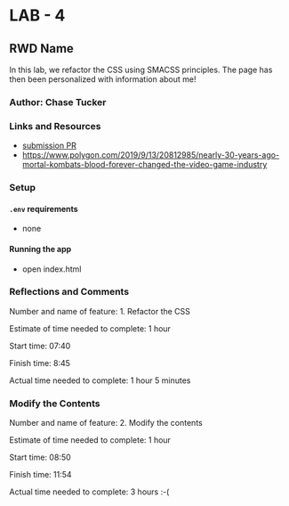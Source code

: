 # LAB - 4

## RWD Name

In this lab, we refactor the CSS using SMACSS principles. The page has then been personalized with information about me!

### Author: Chase Tucker

### Links and Resources
* [submission PR](http://xyz.com)
* https://www.polygon.com/2019/9/13/20812985/nearly-30-years-ago-mortal-kombats-blood-forever-changed-the-video-game-industry

### Setup

#### `.env` requirements
* none

#### Running the app
* open index.html

### Reflections and Comments
Number and name of feature: 1. Refactor the CSS

Estimate of time needed to complete: 1 hour

Start time: 07:40

Finish time: 8:45

Actual time needed to complete: 1 hour 5 minutes

### Modify the Contents
Number and name of feature: 2. Modify the contents

Estimate of time needed to complete: 1 hour

Start time: 08:50

Finish time: 11:54

Actual time needed to complete: 3 hours :-( 